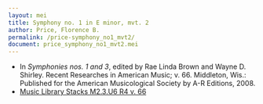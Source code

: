 ```yaml
---
layout: mei
title: Symphony no. 1 in E minor, mvt. 2
author: Price, Florence B.
permalink: /price-symphony_no1_mvt2/
document: price_symphony_no1_mvt2.mei
---
```


- In *Symphonies nos. 1 and 3*, edited by Rae Linda Brown and Wayne D. Shirley. Recent Researches in American Music; v. 66. Middleton, Wis.: Published for the American Musicological Society by A-R Editions, 2008.
- <a href="https://tufts-primo.hosted.exlibrisgroup.com/permalink/f/bnf7qa/01TUN_ALMA2185941740003851" target="_blank"> Music Library Stacks M2.3.U6 R4 v. 66</a>
